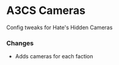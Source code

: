 # A3CS Cameras
Config tweaks for Hate's Hidden Cameras

### Changes
- Adds cameras for each faction
